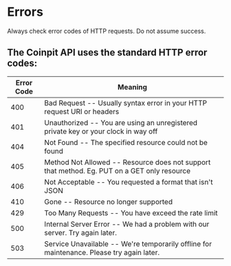 # Errors

<aside class="notice">Always check error codes of HTTP requests. Do not assume success.</aside>

## The Coinpit API uses the standard HTTP error codes:

Error Code | Meaning
---------- | -------
400 | Bad Request -- Usually syntax error in your HTTP request URI or headers
401 | Unauthorized -- You are using an unregistered private key or your clock in way off
404 | Not Found -- The specified resource could not be found
405 | Method Not Allowed -- Resource does not support that method. Eg. PUT on a GET only resource
406 | Not Acceptable -- You requested a format that isn't JSON
410 | Gone -- Resource no longer supported
429 | Too Many Requests -- You have exceed the rate limit
500 | Internal Server Error -- We had a problem with our server. Try again later.
503 | Service Unavailable -- We're temporarily offline for maintenance. Please try again later.

